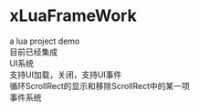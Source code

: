 # xLuaFrameWork
a lua project demo   
目前已经集成  
UI系统  
支持UI加载，关闭，支持UI事件  
循环ScrollRect的显示和移除ScrollRect中的某一项  
事件系统  
 
